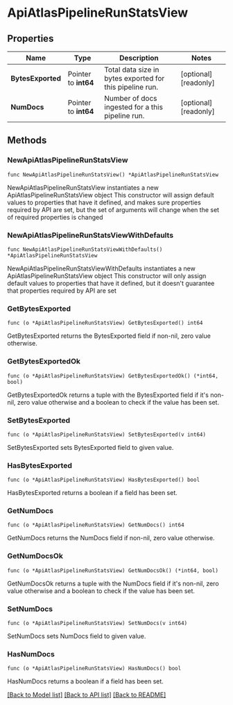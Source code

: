 # ApiAtlasPipelineRunStatsView

## Properties

Name | Type | Description | Notes
------------ | ------------- | ------------- | -------------
**BytesExported** | Pointer to **int64** | Total data size in bytes exported for this pipeline run. | [optional] [readonly] 
**NumDocs** | Pointer to **int64** | Number of docs ingested for a this pipeline run. | [optional] [readonly] 

## Methods

### NewApiAtlasPipelineRunStatsView

`func NewApiAtlasPipelineRunStatsView() *ApiAtlasPipelineRunStatsView`

NewApiAtlasPipelineRunStatsView instantiates a new ApiAtlasPipelineRunStatsView object
This constructor will assign default values to properties that have it defined,
and makes sure properties required by API are set, but the set of arguments
will change when the set of required properties is changed

### NewApiAtlasPipelineRunStatsViewWithDefaults

`func NewApiAtlasPipelineRunStatsViewWithDefaults() *ApiAtlasPipelineRunStatsView`

NewApiAtlasPipelineRunStatsViewWithDefaults instantiates a new ApiAtlasPipelineRunStatsView object
This constructor will only assign default values to properties that have it defined,
but it doesn't guarantee that properties required by API are set

### GetBytesExported

`func (o *ApiAtlasPipelineRunStatsView) GetBytesExported() int64`

GetBytesExported returns the BytesExported field if non-nil, zero value otherwise.

### GetBytesExportedOk

`func (o *ApiAtlasPipelineRunStatsView) GetBytesExportedOk() (*int64, bool)`

GetBytesExportedOk returns a tuple with the BytesExported field if it's non-nil, zero value otherwise
and a boolean to check if the value has been set.

### SetBytesExported

`func (o *ApiAtlasPipelineRunStatsView) SetBytesExported(v int64)`

SetBytesExported sets BytesExported field to given value.

### HasBytesExported

`func (o *ApiAtlasPipelineRunStatsView) HasBytesExported() bool`

HasBytesExported returns a boolean if a field has been set.

### GetNumDocs

`func (o *ApiAtlasPipelineRunStatsView) GetNumDocs() int64`

GetNumDocs returns the NumDocs field if non-nil, zero value otherwise.

### GetNumDocsOk

`func (o *ApiAtlasPipelineRunStatsView) GetNumDocsOk() (*int64, bool)`

GetNumDocsOk returns a tuple with the NumDocs field if it's non-nil, zero value otherwise
and a boolean to check if the value has been set.

### SetNumDocs

`func (o *ApiAtlasPipelineRunStatsView) SetNumDocs(v int64)`

SetNumDocs sets NumDocs field to given value.

### HasNumDocs

`func (o *ApiAtlasPipelineRunStatsView) HasNumDocs() bool`

HasNumDocs returns a boolean if a field has been set.


[[Back to Model list]](../README.md#documentation-for-models) [[Back to API list]](../README.md#documentation-for-api-endpoints) [[Back to README]](../README.md)


